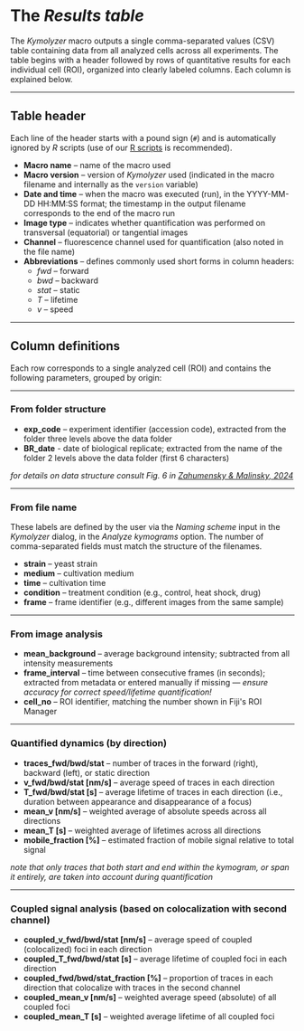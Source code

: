 # **The *Results table***

The *Kymolyzer* macro outputs a single comma-separated values (CSV) table containing data from all analyzed cells across all experiments. The table begins with a header followed by rows of quantitative results for each individual cell (ROI), organized into clearly labeled columns. Each column is explained below.

------------------------------------------------------------------------

## **Table header**

Each line of the header starts with a pound sign (`#`) and is automatically ignored by *R* scripts (use of our [R scripts](https://github.com/jakubzahumensky/microscopy_analysis/tree/main/processing%20in%20R) is recommended).

-   **Macro name** – name of the macro used
-   **Macro version** – version of *Kymolyzer* used (indicated in the macro filename and internally as the `version` variable)
-   **Date and time** – when the macro was executed (run), in the YYYY-MM-DD HH:MM:SS format; the timestamp in the output filename corresponds to the end of the macro run
-   **Image type** – indicates whether quantification was performed on transversal (equatorial) or tangential images
-   **Channel** – fluorescence channel used for quantification (also noted in the file name)
-   **Abbreviations** – defines commonly used short forms in column headers:
    -   *fwd* – forward
    -   *bwd* – backward
    -   *stat* – static
    -   *T* – lifetime
    -   *v* – speed

------------------------------------------------------------------------

## **Column definitions**

Each row corresponds to a single analyzed cell (ROI) and contains the following parameters, grouped by origin:

------------------------------------------------------------------------

### **From folder structure**

-   **exp_code** – experiment identifier (accession code), extracted from the folder three levels above the data folder
-   **BR_date** - date of biological replicate; extracted from the name of the folder 2 levels above the data folder (first 6 characters)

*for details on data structure consult Fig. 6 in [Zahumensky & Malinsky, 2024](https://doi.org/10.1093/biomethods/bpae075)*

------------------------------------------------------------------------

### **From file name**

These labels are defined by the user via the *Naming scheme* input in the *Kymolyzer* dialog, in the *Analyze kymograms* option. The number of comma-separated fields must match the structure of the filenames.

-   **strain** – yeast strain
-   **medium** – cultivation medium
-   **time** – cultivation time
-   **condition** – treatment condition (e.g., control, heat shock, drug)
-   **frame** – frame identifier (e.g., different images from the same sample)

------------------------------------------------------------------------

### **From image analysis**

-   **mean_background** – average background intensity; subtracted from all intensity measurements
-   **frame_interval** – time between consecutive frames (in seconds); extracted from metadata or entered manually if missing — *ensure accuracy for correct speed/lifetime quantification!*
-   **cell_no** – ROI identifier, matching the number shown in Fiji's ROI Manager

------------------------------------------------------------------------

### **Quantified dynamics (by direction)**

-   **traces_fwd/bwd/stat** – number of traces in the forward (right), backward (left), or static direction
-   **v_fwd/bwd/stat [nm/s]** – average speed of traces in each direction 
-   **T_fwd/bwd/stat [s]** – average lifetime of traces in each direction (i.e., duration between appearance and disappearance of a focus)
-   **mean_v [nm/s]** – weighted average of absolute speeds across all directions
-   **mean_T [s]** – weighted average of lifetimes across all directions
-   **mobile_fraction [%]** – estimated fraction of mobile signal relative to total signal

*note that only traces that both start and end within the kymogram, or span it entirely, are taken into account during quantification*

------------------------------------------------------------------------

### **Coupled signal analysis (based on colocalization with second channel)**

-   **coupled_v_fwd/bwd/stat [nm/s]** – average speed of coupled (colocalized) foci in each direction
-   **coupled_T_fwd/bwd/stat [s]** – average lifetime of coupled foci in each direction
-   **coupled_fwd/bwd/stat_fraction [%]** – proportion of traces in each direction that colocalize with traces in the second channel
-   **coupled_mean_v [nm/s]** – weighted average speed (absolute) of all coupled foci
-   **coupled_mean_T [s]** – weighted average lifetime of all coupled foci
